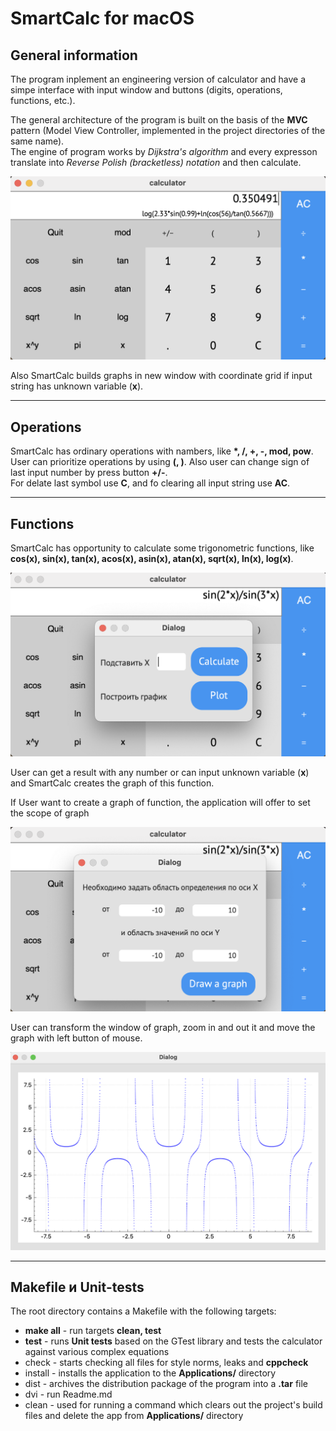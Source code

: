 # **SmartCalc** for macOS

## General information

The program inplement an engineering version of calculator and have a simpe interface with input window and buttons
    (digits, operations, functions, etc.).<br>

The general architecture of the program is built on the basis of the **MVC** pattern (Model View Controller, implemented in the project directories of the same name).<br>
The engine of program works by <i>Dijkstra's algorithm</i> and every expresson translate into <i>Reverse Polish (bracketless) notation</i> and then calculate.<br>

<p align="center">
<img src="resources/main_scrnsht.png" alt="drawing" width="550"/>
</p>

Also SmartCalc builds graphs in new window with coordinate grid if input string has unknown variable (<b>x</b>).

********* 
## Operations

SmartCalc has ordinary operations with nambers, like <b>*, /, +, -, mod, pow</b>.<br> User can prioritize operations by using <b>(, )</b>. Also user can change sign of last input number by press button <b>+/-</b>.<br>
For delate last symbol use <b>C</b>, and fo clearing all input string use <b>AC</b>.


********* 
## Functions

 SmartCalc has opportunity to calculate some trigonometric functions, like <b>cos(x), sin(x), tan(x), acos(x), asin(x), atan(x), sqrt(x), ln(x), log(x)</b>.<br>

<p align="center">
<img src="resources/2.png" alt="drawing" width="550"/>
</p>

User can get a result with any number or can input unknown variable (<b>x</b>) and SmartCalc creates the graph of this function.

If User want to create a graph of function, the application will offer to set the scope of graph

<p align="center">
<img src="resources/3.png" alt="drawing" width="550"/>
</p>

User can transform the window of graph, zoom in and out it and move the graph with left button of mouse.

<p align="center">
<img src="resources/4.png" alt="drawing" width="550"/>
</p>

********* 

## Makefile и Unit-tests
The root directory contains a Makefile with the following targets:

* **make all** - run targets **clean, test**
* **test** - runs **Unit tests** based on the GTest library and tests the calculator against various complex equations
* check - starts checking all files for style norms, leaks and **cppcheck**
* install - installs the application to the **Applications/** directory
* dist - archives the distribution package of the program into a **.tar** file
* dvi - run Readme.md
* clean - used for running a command which clears out the project's build files and delete the app from **Applications/** directory
